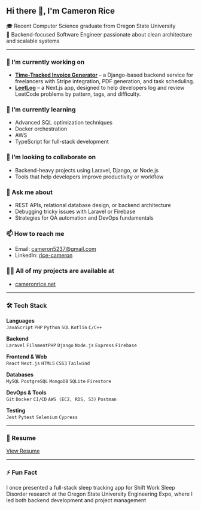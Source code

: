 ## Hi there 👋, I'm Cameron Rice

🎓 Recent Computer Science graduate from Oregon State University  
🧠 Backend-focused Software Engineer passionate about clean architecture and scalable systems

---

### 🔭 I’m currently working on
- **[Time-Tracked Invoice Generator](https://github.com/Rice-Cameron/invoice-generator)** – a Django-based backend service for freelancers with Stripe integration, PDF generation, and task scheduling.
- **[LeetLog](https://github.com/Rice-Cameron/LeetLog)** – a Next.js app, designed to help developers log and review LeetCode problems by pattern, tags, and difficulty.


### 🌱 I’m currently learning
- Advanced SQL optimization techniques  
- Docker orchestration
- AWS
- TypeScript for full-stack development  

### 👯 I’m looking to collaborate on
- Backend-heavy projects using Laravel, Django, or Node.js  
- Tools that help developers improve productivity or workflow

### 💬 Ask me about
- REST APIs, relational database design, or backend architecture  
- Debugging tricky issues with Laravel or Firebase  
- Strategies for QA automation and DevOps fundamentals

### 📫 How to reach me
- Email: cameron5237@gmail.com  
- LinkedIn: [rice-cameron](https://www.linkedin.com/in/rice-cameron)

### 👨‍💻 All of my projects are available at
- [cameronrice.net](https://www.cameronrice.net/)

---

### 🛠️ Tech Stack

**Languages**  
`JavaScript` `PHP` `Python` `SQL` `Kotlin` `C/C++`

**Backend**  
`Laravel` `FilamentPHP` `Django` `Node.js` `Express` `Firebase`

**Frontend & Web**  
`React` `Next.js` `HTML5` `CSS3` `Tailwind`

**Databases**  
`MySQL` `PostgreSQL` `MongoDB` `SQLite` `Firestore`

**DevOps & Tools**  
`Git` `Docker` `CI/CD` `AWS (EC2, RDS, S3)` `Postman`

**Testing**  
`Jest` `Pytest` `Selenium` `Cypress`

---

### 📄 Resume
[View Resume]([https://rice-cameron.github.io/resume.pdf](https://www.cameronrice.net/resume))

---

### ⚡ Fun Fact
I once presented a full-stack sleep tracking app for Shift Work Sleep Disorder research at the Oregon State University Engineering Expo, where I led both backend development and project management
